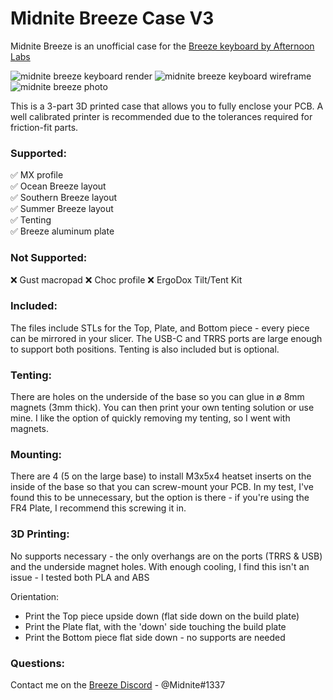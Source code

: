 # Midnite Breeze Case V3

Midnite Breeze is an unofficial case for the [Breeze keyboard by Afternoon Labs](https://afternoonlabs.com/breeze/)

![midnite breeze keyboard render](https://i.imgur.com/j3Kd65b.jpeg)
![midnite breeze keyboard wireframe](https://media1.giphy.com/media/7vOhRmdlaXxdpO26cc/giphy.gif)![midnite breeze photo](https://i.imgur.com/dTcihkR.jpg)

This is a 3-part 3D printed case that allows you to fully enclose your PCB. A well calibrated printer is recommended due to the tolerances required for friction-fit parts.

### Supported:
✅ MX profile  
✅ Ocean Breeze layout  
✅ Southern Breeze layout  
✅ Summer Breeze layout  
✅ Tenting  
✅ Breeze aluminum plate  

### Not Supported:
❌ Gust macropad
❌ Choc profile
❌ ErgoDox Tilt/Tent Kit

### Included:
The files include STLs for the Top, Plate, and Bottom piece - every piece can be mirrored in your slicer. The USB-C and TRRS ports are large enough to support both positions. Tenting is also included but is optional.

### Tenting: 
There are holes on the underside of the base so you can glue in ø 8mm magnets (3mm thick). You can then print your own tenting solution or use mine. I like the option of quickly removing my tenting, so I went with magnets.

### Mounting:
There are 4 (5 on the large base) to install M3x5x4 heatset inserts on the inside of the base so that you can screw-mount your PCB. In my test, I've found this to be unnecessary, but the option is there - if you're using the FR4 Plate, I recommend this screwing it in.

### 3D Printing:
No supports necessary - the only overhangs are on the ports (TRRS & USB) and the underside magnet holes. With enough cooling, I find this isn't an issue - I tested both PLA and ABS

Orientation:
* Print the Top piece upside down (flat side down on the build plate)
* Print the Plate flat, with the 'down' side touching the build plate
* Print the Bottom piece flat side down - no supports are needed

### Questions:
Contact me on the [Breeze Discord](https://discord.gg/HU3YHDQG) - @Midnite#1337

